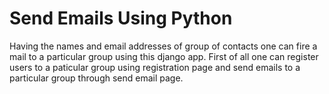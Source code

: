 # Send Emails Using Python
Having the names and email addresses of group of contacts one can fire a mail to a particular group using this django app.
First of all one can register users to a paticular group using registration page and send emails to a particular group through send email page.
